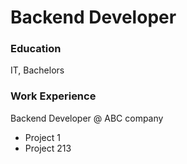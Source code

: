 # Backend Developer

### Education
IT, Bachelors

### Work Experience
Backend Developer @ ABC company
- Project 1
- Project 213


